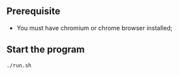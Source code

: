 ## Prerequisite
- You must have chromium or chrome browser installed;
## Start the program
```
./run.sh
```
